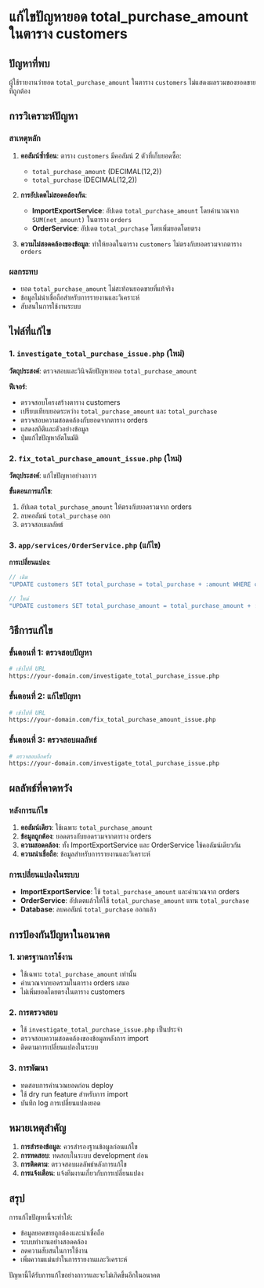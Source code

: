 # แก้ไขปัญหายอด total_purchase_amount ในตาราง customers

## ปัญหาที่พบ

ผู้ใช้รายงานว่ายอด `total_purchase_amount` ในตาราง `customers` ไม่แสดงผลรวมของยอดขายที่ถูกต้อง

## การวิเคราะห์ปัญหา

### สาเหตุหลัก
1. **คอลัมน์ซ้ำซ้อน**: ตาราง `customers` มีคอลัมน์ 2 ตัวที่เก็บยอดซื้อ:
   - `total_purchase_amount` (DECIMAL(12,2))
   - `total_purchase` (DECIMAL(12,2))

2. **การอัปเดตไม่สอดคล้องกัน**:
   - **ImportExportService**: อัปเดต `total_purchase_amount` โดยคำนวณจาก `SUM(net_amount)` ในตาราง `orders`
   - **OrderService**: อัปเดต `total_purchase` โดยเพิ่มยอดโดยตรง

3. **ความไม่สอดคล้องของข้อมูล**: ทำให้ยอดในตาราง `customers` ไม่ตรงกับยอดรวมจากตาราง `orders`

### ผลกระทบ
- ยอด `total_purchase_amount` ไม่สะท้อนยอดขายที่แท้จริง
- ข้อมูลไม่น่าเชื่อถือสำหรับการรายงานและวิเคราะห์
- สับสนในการใช้งานระบบ

## ไฟล์ที่แก้ไข

### 1. `investigate_total_purchase_issue.php` (ใหม่)
**วัตถุประสงค์**: ตรวจสอบและวินิจฉัยปัญหายอด `total_purchase_amount`

**ฟีเจอร์**:
- ตรวจสอบโครงสร้างตาราง customers
- เปรียบเทียบยอดระหว่าง `total_purchase_amount` และ `total_purchase`
- ตรวจสอบความสอดคล้องกับยอดจากตาราง orders
- แสดงสถิติและตัวอย่างข้อมูล
- ปุ่มแก้ไขปัญหาอัตโนมัติ

### 2. `fix_total_purchase_amount_issue.php` (ใหม่)
**วัตถุประสงค์**: แก้ไขปัญหาอย่างถาวร

**ขั้นตอนการแก้ไข**:
1. อัปเดต `total_purchase_amount` ให้ตรงกับยอดรวมจาก orders
2. ลบคอลัมน์ `total_purchase` ออก
3. ตรวจสอบผลลัพธ์

### 3. `app/services/OrderService.php` (แก้ไข)
**การเปลี่ยนแปลง**:
```php
// เดิม
"UPDATE customers SET total_purchase = total_purchase + :amount WHERE customer_id = :customer_id"

// ใหม่
"UPDATE customers SET total_purchase_amount = total_purchase_amount + :amount WHERE customer_id = :customer_id"
```

## วิธีการแก้ไข

### ขั้นตอนที่ 1: ตรวจสอบปัญหา
```bash
# เข้าไปที่ URL
https://your-domain.com/investigate_total_purchase_issue.php
```

### ขั้นตอนที่ 2: แก้ไขปัญหา
```bash
# เข้าไปที่ URL
https://your-domain.com/fix_total_purchase_amount_issue.php
```

### ขั้นตอนที่ 3: ตรวจสอบผลลัพธ์
```bash
# ตรวจสอบอีกครั้ง
https://your-domain.com/investigate_total_purchase_issue.php
```

## ผลลัพธ์ที่คาดหวัง

### หลังการแก้ไข
1. **คอลัมน์เดียว**: ใช้เฉพาะ `total_purchase_amount`
2. **ข้อมูลถูกต้อง**: ยอดตรงกับยอดรวมจากตาราง orders
3. **ความสอดคล้อง**: ทั้ง ImportExportService และ OrderService ใช้คอลัมน์เดียวกัน
4. **ความน่าเชื่อถือ**: ข้อมูลสำหรับการรายงานและวิเคราะห์

### การเปลี่ยนแปลงในระบบ
- **ImportExportService**: ใช้ `total_purchase_amount` และคำนวณจาก orders
- **OrderService**: อัปเดตแล้วให้ใช้ `total_purchase_amount` แทน `total_purchase`
- **Database**: ลบคอลัมน์ `total_purchase` ออกแล้ว

## การป้องกันปัญหาในอนาคต

### 1. มาตรฐานการใช้งาน
- ใช้เฉพาะ `total_purchase_amount` เท่านั้น
- คำนวณจากยอดรวมในตาราง orders เสมอ
- ไม่เพิ่มยอดโดยตรงในตาราง customers

### 2. การตรวจสอบ
- ใช้ `investigate_total_purchase_issue.php` เป็นประจำ
- ตรวจสอบความสอดคล้องของข้อมูลหลังการ import
- ติดตามการเปลี่ยนแปลงในระบบ

### 3. การพัฒนา
- ทดสอบการคำนวณยอดก่อน deploy
- ใช้ dry run feature สำหรับการ import
- บันทึก log การเปลี่ยนแปลงยอด

## หมายเหตุสำคัญ

1. **การสำรองข้อมูล**: ควรสำรองฐานข้อมูลก่อนแก้ไข
2. **การทดสอบ**: ทดสอบในระบบ development ก่อน
3. **การติดตาม**: ตรวจสอบผลลัพธ์หลังการแก้ไข
4. **การแจ้งเตือน**: แจ้งทีมงานเกี่ยวกับการเปลี่ยนแปลง

## สรุป

การแก้ไขปัญหานี้จะทำให้:
- ข้อมูลยอดขายถูกต้องและน่าเชื่อถือ
- ระบบทำงานอย่างสอดคล้อง
- ลดความสับสนในการใช้งาน
- เพิ่มความแม่นยำในการรายงานและวิเคราะห์

ปัญหานี้ได้รับการแก้ไขอย่างถาวรและจะไม่เกิดขึ้นอีกในอนาคต

